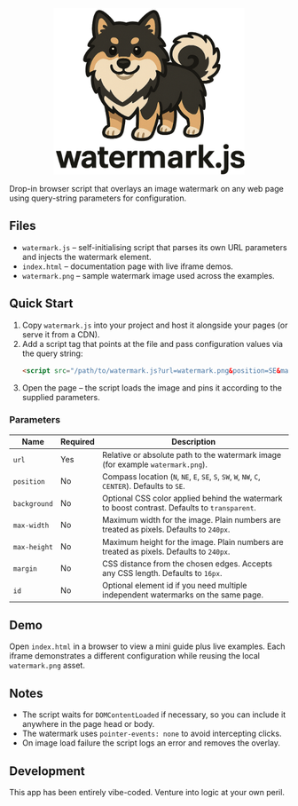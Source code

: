 <p align="center">
  <img src="watermark.png" height="300px" />
</p>

Drop-in browser script that overlays an image watermark on any web page using query-string parameters for configuration.

## Files

- `watermark.js` – self-initialising script that parses its own URL parameters and injects the watermark element.
- `index.html` – documentation page with live iframe demos.
- `watermark.png` – sample watermark image used across the examples.

## Quick Start

1. Copy `watermark.js` into your project and host it alongside your pages (or serve it from a CDN).
2. Add a script tag that points at the file and pass configuration values via the query string:
   ```html
   <script src="/path/to/watermark.js?url=watermark.png&position=SE&margin=24&background=rgba(18,24,60,0.6)&max-width=220"></script>
   ```
3. Open the page – the script loads the image and pins it according to the supplied parameters.

### Parameters

| Name         | Required | Description                                                                                     |
| ------------ | -------- | ----------------------------------------------------------------------------------------------- |
| `url`        | Yes      | Relative or absolute path to the watermark image (for example `watermark.png`).                 |
| `position`   | No       | Compass location (`N`, `NE`, `E`, `SE`, `S`, `SW`, `W`, `NW`, `C`, `CENTER`). Defaults to `SE`. |
| `background` | No       | Optional CSS color applied behind the watermark to boost contrast. Defaults to `transparent`.   |
| `max-width`  | No       | Maximum width for the image. Plain numbers are treated as pixels. Defaults to `240px`.          |
| `max-height` | No       | Maximum height for the image. Plain numbers are treated as pixels. Defaults to `240px`.         |
| `margin`     | No       | CSS distance from the chosen edges. Accepts any CSS length. Defaults to `16px`.                 |
| `id`         | No       | Optional element id if you need multiple independent watermarks on the same page.               |

## Demo

Open `index.html` in a browser to view a mini guide plus live examples. Each iframe demonstrates a different configuration while reusing the local `watermark.png` asset.

## Notes

- The script waits for `DOMContentLoaded` if necessary, so you can include it anywhere in the page head or body.
- The watermark uses `pointer-events: none` to avoid intercepting clicks.
- On image load failure the script logs an error and removes the overlay.

## Development

This app has been entirely vibe-coded. Venture into logic at your own peril.
